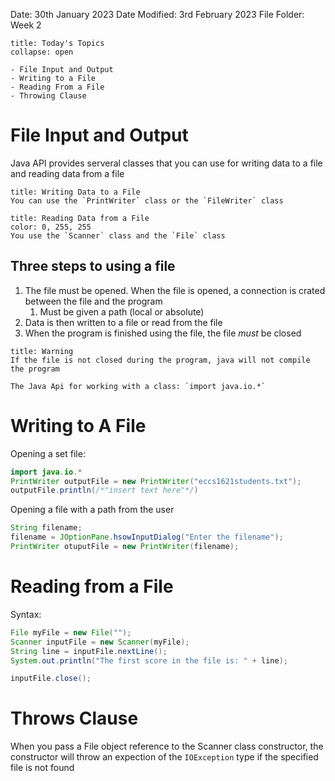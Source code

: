Date: 30th January 2023
Date Modified: 3rd February 2023
File Folder: Week 2

```ad-abstract
title: Today's Topics
collapse: open

- File Input and Output
- Writing to a File
- Reading From a File
- Throwing Clause

```


# File Input and Output

Java API provides serveral classes that you can use for writing data to a file and reading data from a file

```ad-question
title: Writing Data to a File
You can use the `PrintWriter` class or the `FileWriter` class
```

```ad-question
title: Reading Data from a File
color: 0, 255, 255
You use the `Scanner` class and the `File` class
```

## Three steps to using a file

1. The file must be opened. When the file is opened, a connection is crated between the file and the program
	1. Must be given a path (local or absolute)
2. Data is then written to a file or read from the file
3. When the program is finished using the file, the file *must* be closed

```ad-danger
title: Warning
If the file is not closed during the program, java will not compile the program
```

```ad-info
The Java Api for working with a class: `import java.io.*`
```

# Writing to A File

Opening a set file:
```java
import java.io.*
PrintWriter outputFile = new PrintWriter("eccs1621students.txt");
outputFile.println(/*"insert text here"*/)
```

Opening a file with a path from the user

```java
String filename;
filename = JOptionPane.hsowInputDialog("Enter the filename");
PrintWriter otuputFile = new PrintWriter(filename);
```

# Reading from a File

Syntax:
```java
File myFile = new File("");
Scanner inputFile = new Scanner(myFile);
String line = inputFile.nextLine();
System.out.println("The first score in the file is: " + line);

inputFile.close();
```

# Throws Clause

When you pass a File object reference to the Scanner class constructor, the constructor will throw an expection of the `IOException` type if the specified file is not found

```ad-check

```





